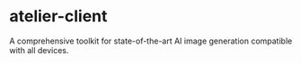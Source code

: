 # atelier-client
A comprehensive toolkit for state-of-the-art AI image generation compatible with all devices.
